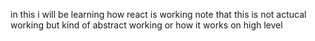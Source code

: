in this i will be learning how react is working note that this is not actucal working but kind of abstract working or how it works on high level 